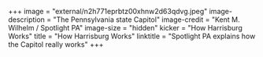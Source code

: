 +++
image = "external/n2h771eprbtz00xhnw2d63qdvg.jpeg"
image-description = "The Pennsylvania state Capitol"
image-credit = "Kent M. Wilhelm / Spotlight PA"
image-size = "hidden"
kicker = "How Harrisburg Works"
title = "How Harrisburg Works"
linktitle = "Spotlight PA explains how the Capitol really works"
+++
